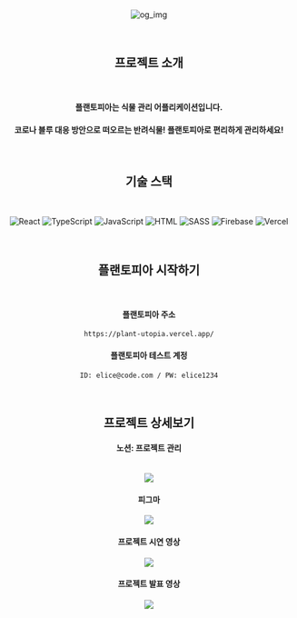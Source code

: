 <div align="center">

<br/>
  
![og_img](https://github.com/kes-knows-nothing/plantopia/assets/119156401/8bf94aed-34c5-4743-a856-d23929feface)

<br/>  

## 프로젝트 소개
<br/> 

#### 플랜토피아는 식물 관리 어플리케이션입니다. 
#### 코로나 블루 대응 방안으로 떠오르는 반려식물! 플랜토피아로 편리하게 관리하세요!

<br/> 

## 기술 스택
<br/>

![React](https://img.shields.io/badge/React-323330?style=flat-square&logo=React&logoColor=61DAFB)
![TypeScript](https://img.shields.io/badge/TypeScript-323330?style=flat-square&logo=TypeScript&logoColor=3178C6)
![JavaScript](https://img.shields.io/badge/JavaScript-323330?style=flat-square&logo=JavaScript&logoColor=F7DF1E)
![HTML](https://img.shields.io/badge/HTML-323330?style=flat-square&logo=HTML5&logoColor=E34F26)
![SASS](https://img.shields.io/badge/Sass-323330?style=flat-square&logo=Sass&logoColor=CC6699)
![Firebase](https://img.shields.io/badge/Firebase-323330?style=flat-square&logo=Firebase&logoColor=FFCA28)
![Vercel](https://img.shields.io/badge/Vercel-323330?style=flat-square&logo=Vercel&logoColor=000000)

<br/>

## 플랜토피아 시작하기

<br/>

#### 플랜토피아 주소

```
https://plant-utopia.vercel.app/
```

#### 플랜토피아 테스트 계정

```
ID: elice@code.com / PW: elice1234
```
<br/>

## 프로젝트 상세보기

#### 노션: 프로젝트 관리 

<br/>

<a href="https://capable-grapple-591.notion.site/c94ed1cab84f4a50816811dad83c82bd?pvs=4">
  <img src="https://img.shields.io/badge/Notion-323330?style=flat-square&logo=Notion&logoColor=ffffff">
</a>

#### 피그마

<a href="https://www.figma.com/file/NpxLwqcttC04Tx25FNU0Z2/plantopia(%ED%8E%B8%EC%A7%91%ED%8E%98%EC%9D%B4%EC%A7%80)?type=design&node-id=1-2925&mode=design">
  <img src="https://img.shields.io/badge/Figma-323330?style=flat-square&logo=Figma&logoColor=F24E1E">
</a>

#### 프로젝트 시연 영상

<a href="https://www.youtube.com/watch?v=WD4rZKuwJGA&ab_channel=%EA%B0%9C%EB%B0%9C%EC%9E%90%EA%B0%80%EB%90%98%EB%A0%A4%EA%B3%A0%EB%B0%9C%EC%95%85%ED%95%98%EB%8A%94%EC%9E%90">
  <img src="https://img.shields.io/badge/Youtube-323330?style=flat-square&logo=Youtube&logoColor=FF0000">
</a>

#### 프로젝트 발표 영상

<a href="https://www.youtube.com/watch?v=_AKzD-VKsag&ab_channel=%EA%B0%9C%EB%B0%9C%EC%9E%90%EA%B0%80%EB%90%98%EB%A0%A4%EA%B3%A0%EB%B0%9C%EC%95%85%ED%95%98%EB%8A%94%EC%9E%90">
  <img src="https://img.shields.io/badge/Youtube-323330?style=flat-square&logo=Youtube&logoColor=FF0000">
</a>

</div>

